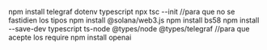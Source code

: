 npm install telegraf dotenv typescript
npx tsc --init   //para que no se fastidien los tipos
npm install @solana/web3.js
npm install bs58
npm install --save-dev typescript ts-node @types/node @types/telegraf //para que acepte los require
npm install openai